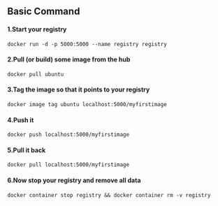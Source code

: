 ## Basic Command

#### 1.Start your registry

```
docker run -d -p 5000:5000 --name registry registry
```
#### 2.Pull (or build) some image from the hub
```
docker pull ubuntu
```
#### 3.Tag the image so that it points to your registry
```
docker image tag ubuntu localhost:5000/myfirstimage
```
#### 4.Push it
```
docker push localhost:5000/myfirstimage
```
#### 5.Pull it back
```
docker pull localhost:5000/myfirstimage
```
#### 6.Now stop your registry and remove all data
```
docker container stop registry && docker container rm -v registry
```

